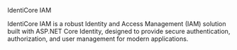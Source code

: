 IdentiCore IAM

IdentiCore IAM is a robust Identity and Access Management (IAM) solution built with ASP.NET Core Identity, designed to provide secure authentication, authorization, and user management for modern applications.
